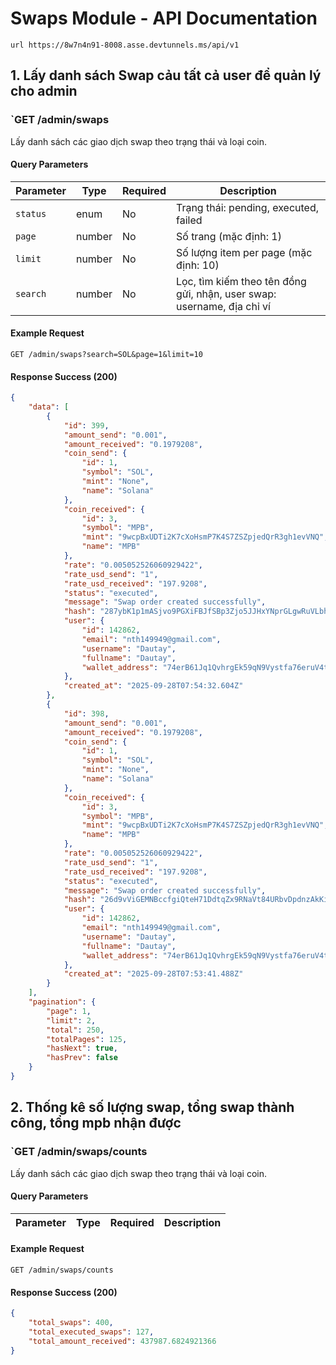 # Swaps Module - API Documentation

```
url https://8w7n4n91-8008.asse.devtunnels.ms/api/v1
```

## 1. Lấy danh sách Swap cảu tất cả user để quản lý cho admin

### `GET /admin/swaps

Lấy danh sách các giao dịch swap theo trạng thái và loại coin.

#### Query Parameters
| Parameter | Type | Required | Description |
|-----------|------|----------|-------------|
| `status` | enum | No | Trạng thái: pending, executed, failed |
| `page` | number | No | Số trang (mặc định: 1) |
| `limit` | number | No | Số lượng item per page (mặc định: 10) |
| `search` | number | No | Lọc, tìm kiếm theo tên đồng gửi, nhận, user swap: username, địa chỉ ví |

#### Example Request
```
GET /admin/swaps?search=SOL&page=1&limit=10
```

#### Response Success (200)
```json
{
    "data": [
        {
            "id": 399,
            "amount_send": "0.001",
            "amount_received": "0.1979208",
            "coin_send": {
                "id": 1,
                "symbol": "SOL",
                "mint": "None",
                "name": "Solana"
            },
            "coin_received": {
                "id": 3,
                "symbol": "MPB",
                "mint": "9wcpBxUDTi2K7cXoHsmP7K4S7ZSZpjedQrR3gh1evVNQ",
                "name": "MPB"
            },
            "rate": "0.005052526060929422",
            "rate_usd_send": "1",
            "rate_usd_received": "197.9208",
            "status": "executed",
            "message": "Swap order created successfully",
            "hash": "287ybK1p1mASjvo9PGXiFBJfSBp3Zjo5JJHxYNprGLgwRuVLbhS6QjLH7QaUs675Bk33ED8yQwLREg8WbE53iWaj",
            "user": {
                "id": 142862,
                "email": "nth149949@gmail.com",
                "username": "Dautay",
                "fullname": "Dautay",
                "wallet_address": "74erB61Jq1QvhrgEk59qN9Vystfa76eruV4t1P3kLnmU"
            },
            "created_at": "2025-09-28T07:54:32.604Z"
        },
        {
            "id": 398,
            "amount_send": "0.001",
            "amount_received": "0.1979208",
            "coin_send": {
                "id": 1,
                "symbol": "SOL",
                "mint": "None",
                "name": "Solana"
            },
            "coin_received": {
                "id": 3,
                "symbol": "MPB",
                "mint": "9wcpBxUDTi2K7cXoHsmP7K4S7ZSZpjedQrR3gh1evVNQ",
                "name": "MPB"
            },
            "rate": "0.005052526060929422",
            "rate_usd_send": "1",
            "rate_usd_received": "197.9208",
            "status": "executed",
            "message": "Swap order created successfully",
            "hash": "26d9vViGEMNBccfgiQteH71DdtqZx9RNaVt84URbvDpdnzAkKiDUCdgvNzdYr1ybKhavGa5hit6QejuTVoajdaTT",
            "user": {
                "id": 142862,
                "email": "nth149949@gmail.com",
                "username": "Dautay",
                "fullname": "Dautay",
                "wallet_address": "74erB61Jq1QvhrgEk59qN9Vystfa76eruV4t1P3kLnmU"
            },
            "created_at": "2025-09-28T07:53:41.488Z"
        }
    ],
    "pagination": {
        "page": 1,
        "limit": 2,
        "total": 250,
        "totalPages": 125,
        "hasNext": true,
        "hasPrev": false
    }
}
```

## 2. Thống kê số lượng swap, tổng swap thành công, tổng mpb nhận được

### `GET /admin/swaps/counts

Lấy danh sách các giao dịch swap theo trạng thái và loại coin.

#### Query Parameters
| Parameter | Type | Required | Description |
|-----------|------|----------|-------------|

#### Example Request
```
GET /admin/swaps/counts
```

#### Response Success (200)
```json
{
    "total_swaps": 400,
    "total_executed_swaps": 127,
    "total_amount_received": 437987.6824921366
}
```
